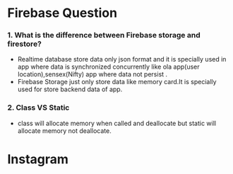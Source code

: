 # Firebase Question
### 1. What is the difference between Firebase storage and firestore?
- Realtime database store data only json format and it is specially used in app where data is synchronized concurrently like ola app(user location),sensex(Nifty) app where data not persist .
- Firebase Storage just only store data like memory card.It is specially used for store backend data of app.
### 2. Class VS Static
- class will allocate memory when called and deallocate but static will allocate memory not deallocate.
# Instagram
